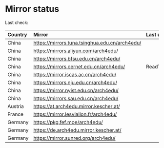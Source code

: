 <script src="./time.js"></script>
# Mirror status
Last check: <script type="text/javascript">localize(1734539338.8747666);</script>

|Country|Mirror|Last update|
|:------|:-----|:----------|
|China|https://mirrors.tuna.tsinghua.edu.cn/arch4edu/|<script type="text/javascript">localize(1734504224);</script>|
|China|https://mirrors.aliyun.com/arch4edu/|<script type="text/javascript">localize(1734504224);</script>|
|China|https://mirrors.bfsu.edu.cn/arch4edu/|<script type="text/javascript">localize(1734504224);</script>|
|China|https://mirrors.cernet.edu.cn/arch4edu/|ReadTimeout|
|China|https://mirror.iscas.ac.cn/arch4edu/|<script type="text/javascript">localize(1734461068);</script>|
|China|https://mirrors.nju.edu.cn/arch4edu/|<script type="text/javascript">localize(1734418120);</script>|
|China|https://mirror.nyist.edu.cn/arch4edu/|<script type="text/javascript">localize(1734504224);</script>|
|China|https://mirrors.sau.edu.cn/arch4edu/|<script type="text/javascript">localize(1731653531);</script>|
|Austria|https://at.arch4edu.mirror.kescher.at/|<script type="text/javascript">localize(1734504224);</script>|
|France|https://mirror.lesviallon.fr/arch4edu/|<script type="text/javascript">localize(1734461068);</script>|
|Germany|https://pkg.fef.moe/arch4edu/|<script type="text/javascript">localize(1734504224);</script>|
|Germany|https://de.arch4edu.mirror.kescher.at/|<script type="text/javascript">localize(1734504224);</script>|
|Germany|https://mirror.sunred.org/arch4edu/|<script type="text/javascript">localize(1734504224);</script>|

<script src="./tablefilter/tablefilter.js"></script>
<script src="./table.js"></script>